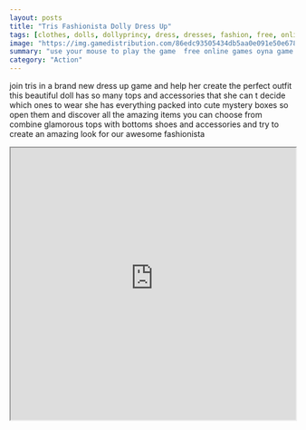 ```yaml
---
layout: posts
title: "Tris Fashionista Dolly Dress Up"
tags: [clothes, dolls, dollyprincy, dress, dresses, fashion, free, online, games, oyna, game, free, games, play, play, games]
image: "https://img.gamedistribution.com/86edc93505434db5aa0e091e50e678b7.jpg"
summary: "use your mouse to play the game  free online games oyna game free games play play games"
category: "Action"
---
```


join tris in a brand new dress up game and help her create the perfect outfit this beautiful doll has so many tops and accessories that she can t decide which ones to wear she has everything packed into cute mystery boxes so open them and discover all the amazing items you can choose from combine glamorous tops with bottoms shoes and accessories and try to create an amazing look for our awesome fashionista

<iframe width="100%" height="480px;" src="https://flash.gamedistribution.com?game=86edc93505434db5aa0e091e50e678b7"></iframe>